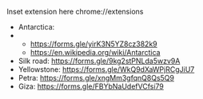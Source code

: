 Inset extension here chrome://extensions
- Antarctica:
- - https://forms.gle/yirK3N5YZ8cz382k9
  - https://en.wikipedia.org/wiki/Antarctica
- Silk road: https://forms.gle/9kg2stPNLda5wzv9A
- Yellowstone: https://forms.gle/WkQ9dXaWPjRCgJiU7
- Petra: https://forms.gle/xngMm3gfqnQ8Qs5Q9
- Giza: https://forms.gle/FBYbNaUdefVCfsi79
